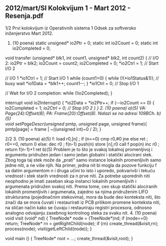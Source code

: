 2012/mart/SI Kolokvijum 1 - Mart 2012 - Resenja.pdf
--------------------------------------------------------------------------------


1/2 
Prvi kolokvijum iz Operativnih sistema 1 
Odsek za softversko inženjerstvo 
Mart 2012. 
1. (10 poena) 
static unsigned* io2Ptr = 0; 
static int io2Count = 0; 
static int io2Completed = 0; 
 
void transfer (unsigned* blk1, int count1, unsigned* blk2, int count2) { 
  // I/O 2: 
  io2Ptr = blk2; 
  io2Count = count2; 
  io2Completed = 0; 
  *io2Ctrl = 1; // Start I/O 2 
  
  // I/O 1 
  *io1Ctrl = 1; // Start I/O 1 
  while (count1>0) { 
    while (!(*io1Status&1)); // busy wait 
    *io1Data = *blk1++; 
    count1--; 
  } 
  *io1Ctrl = 0; // Stop I/O 1 
 
  // Wait for I/O 2 completion: 
  while (!io2Completed); 
} 
 
interrupt void io2Interrupt() { 
  *io2Data = *io2Ptr++; 
  if (--io2Count == 0) { 
    io2Completed = 1; 
    *io2Ctrl = 0; // Stop I/O 2 
  } 
} 
2. (10 poena) 
a)(5) VA: Page(24):Offset(8); PA: Frame(20):Offset(8). Nalazi se na adresi 109BCh. 
b)(5)  
void setPageDescr(unsigned* pmtp, unsigned page, unsigned frame){ 
  pmtp[page] = frame | ~((unsigned int)~0 / 2); 
} 

2/2 
3. (10 poena) 
a)(5) 
f:    load  r0,[n] ; if (n==0) 
      cmp   r0,#0 
      jne   else 
      ret   ; r0==0, return 0 
else: dec   r0     ; f(n-1) 
      push(n) 
      store [n],r0 
      call  f 
      pop(n) 
      inc   r0     ; return f(n-1)+1 
      ret 
b)(5) Problem je to što je  svakoj  lokalnoj  promenljivoj  i  argumentu  pridružen jedan i samo 
jedan globalni i statički alocirani stek. Zbog toga taj stek može da „prati“ samo instance 
lokalnih promenljivih samo jedne niti, a ne više njih. Na primer, jedna nit bi mogla da pozove 
funkciju f sa datim argumentom n i druga učini to isto i uporedo, pokvarivši i tekuću vrednost 
i  stek  starih  vrednosti  za n prve  niti.  Za  potrebe  uporednih  niti neophodno  je  imati  zaseban 
skup instanci lokalnih promenljivih i argumenata pridružen svakoj niti. Prema tome, ceo skup 
statički alociranih lokalnih promenljivih i argumenata, zajedno sa njima pridruženim LIFO 
strukturama (pojedinačnim stekovima), mora da bude deo konteksta niti, što znači da se mora 
čuvati i restaurirati iz PCB prilikom promene konteksta niti, na sličan način kako se čuvaju i 
restauriraju  registri  procesora,  odnosno  analogno  odvajanju  zasebnog  kontrolnog  steka  za 
svaku nit. 
4. (10 poena) 
void visit (void* nd) { 
  TreeNode* node = (TreeNode*)nd; 
  if (node==0) return; 
  TreeNode* rn = getRightChild(node); 
  if (rn) create_thread(&visit,rn); 
  process(node); 
  visit(getLeftChild(node)); 
} 
 
void main () { 
  TreeNode* root = ...; 
  create_thread(&visit,root); 
} 